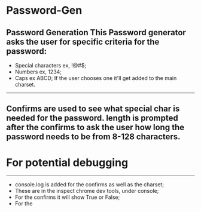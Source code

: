 # Password-Gen
Password Generation
This Password generator asks the user for specific criteria for the password:
------------------------------
* Special characters ex, !@#$;
* Numbers ex, 1234;
* Caps ex ABCD;
If the user chooses one it'll get added to the main charset.
------------------------------
Confirms are used to see what special char is needed for the password.
length is prompted after the confirms to ask the user how long the password needs to be from 8-128 characters.
------------------------------
# For potential debugging
------------------------------
* console.log is added for the confirms as well as the charset;
* These are in the inspect chrome dev tools, under console;
* For the confirms it will show True or False;
* For the 